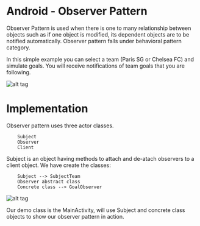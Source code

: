 **Android** - Observer Pattern
==================================================

Observer Pattern is used when there is one to many relationship between objects such as if one object is modified, its dependent objects are to be notified automatically. Observer pattern falls under behavioral pattern category. <br>

In this simple example you can select a team (Paris SG or Chelsea FC) and simulate goals. You will receive notifications of team goals that you are following.

![alt tag](https://dl.dropboxusercontent.com/u/110418380/git/android/design_patterns/observer_screen.png)


Implementation
==================================================

Observer pattern uses three actor classes.

		Subject
		Observer
		Client
		
Subject is an object having methods to attach and de-atach observers to a client object.
We have create the classes:
		
		Subject --> SubjectTeam
		Observer abstract class
		Concrete class --> GoalObserver
		
![alt tag](https://dl.dropboxusercontent.com/u/110418380/git/android/design_patterns/observer_ex.PNG)

Our demo class is the MainActivity, will use Subject and concrete class objects to show our observer pattern in action.

<script type="text/javascript">
window.onload = function() {
 Android.addButtons();
};
</script>


